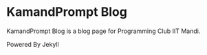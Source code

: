 # KamandPrompt Blog

KamandPrompt Blog is a blog page for Programming Club IIT Mandi.

Powered By Jekyll
